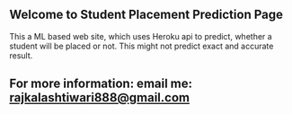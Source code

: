 ## Welcome to Student Placement Prediction Page
This a ML based web site, which uses Heroku api to predict, whether a student will be placed or not. 
This might not predict exact and accurate result. 
## For more information: email me: rajkalashtiwari888@gmail.com
